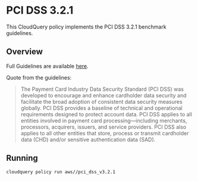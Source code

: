 # PCI DSS 3.2.1

This CloudQuery policy implements the PCI DSS 3.2.1 benchmark guidelines.

## Overview

Full Guidelines are available [here](https://www.pcisecuritystandards.org/document_library?category=pcidss&document=pci_dss).

Quote from the guidelines:

>The Payment Card Industry Data Security Standard (PCI DSS) was developed to encourage and enhance cardholder data security and facilitate
the broad adoption of consistent data security measures globally. PCI DSS provides a baseline of technical and operational requirements
designed to protect account data. PCI DSS applies to all entities involved in payment card processing—including merchants, processors,
acquirers, issuers, and service providers. PCI DSS also applies to all other entities that store, process or transmit cardholder data (CHD) and/or
sensitive authentication data (SAD).

## Running


```
cloudquery policy run aws//pci_dss_v3.2.1
```